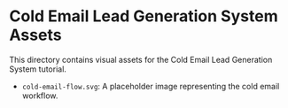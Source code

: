 # Cold Email Lead Generation System Assets

This directory contains visual assets for the Cold Email Lead Generation System tutorial.

- `cold-email-flow.svg`: A placeholder image representing the cold email workflow.
